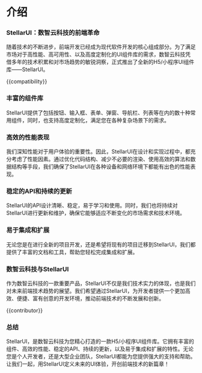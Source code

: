# 介绍

### StellarUI：数智云科技的前端革命
随着技术的不断进步，前端开发已经成为现代软件开发的核心组成部分。为了满足市场对于高性能、高可用性、以及高度定制化的UI组件库的需求，数智云科技凭借多年的技术积累和对市场趋势的敏锐洞察，正式推出了全新的H5/小程序UI组件库——StellarUI。

{{compatibility}}

### 丰富的组件库
StellarUI提供了包括按钮、输入框、表单、弹窗、导航栏、列表等在内的数十种常用组件，同时，也支持高度定制化，满足您在各种复杂场景下的需求。

### 高效的性能表现
我们深知性能对于用户体验的重要性。因此，StellarUI在设计和实现过程中，都充分考虑了性能因素。通过优化代码结构、减少不必要的渲染、使用高效的算法和数据结构等手段，我们确保了StellarUI在各种设备和网络环境下都能有出色的性能表现。

### 稳定的API和持续的更新
StellarUI的API设计清晰、稳定，易于学习和使用。同时，我们也将持续对StellarUI进行更新和维护，确保它能够适应不断变化的市场需求和技术环境。

### 易于集成和扩展
无论您是在进行全新的项目开发，还是希望将现有的项目迁移到StellarUI，我们都提供了丰富的文档和工具，帮助您轻松完成集成和扩展。

### 数智云科技与StellarUI
作为数智云科技的一款重要产品，StellarUI不仅是我们技术实力的体现，也是我们对未来前端技术趋势的展望。我们希望通过StellarUI，为开发者提供一个更加高效、便捷、富有创意的开发环境，推动前端技术的不断发展和创新。

{{contributor}}

### 总结
StellarUI，是数智云科技为您精心打造的一款H5/小程序UI组件库。它拥有丰富的组件、高效的性能、稳定的API、持续的更新，以及易于集成和扩展的特性。无论您是个人开发者，还是大型企业团队，StellarUI都能为您提供强大的支持和帮助。让我们一起，用StellarUI定义未来的UI体验，开创前端技术的新篇章！